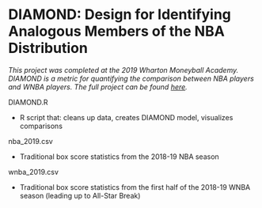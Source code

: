# DIAMOND: Design for Identifying Analogous Members of the NBA Distribution

*This project was completed at the 2019 Wharton Moneyball Academy. DIAMOND is a metric for quantifying the comparison between NBA players and WNBA players. The full project can be found [here](https://jeremydumalig.com/diamond-identifying-comparable-players-in-the-wnba-and-the-nba/).*

DIAMOND.R
* R script that: cleans up data, creates DIAMOND model, visualizes comparisons

nba_2019.csv
* Traditional box score statistics from the 2018-19 NBA season

wnba_2019.csv
* Traditional box score statistics from the first half of the 2018-19 WNBA season (leading up to All-Star Break)
